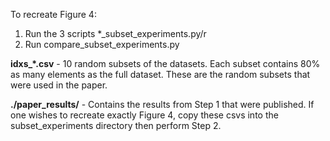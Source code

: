 To recreate Figure 4:

1. Run the 3 scripts *_subset_experiments.py/r
2. Run compare_subset_experiments.py

**idxs_*.csv** - 10 random subsets of the datasets. Each subset contains 80% as many elements as the full dataset. These are the random subsets that were used in the paper.

**./paper_results/** - Contains the results from Step 1 that were published. If one wishes to recreate exactly Figure 4, copy these csvs into the subset_experiments directory then perform Step 2.


